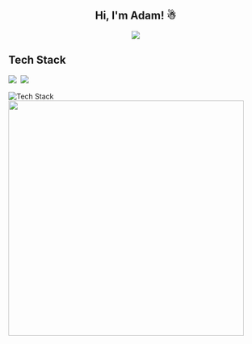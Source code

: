 <h2 align="center">Hi, I'm Adam! ☃</h2>

<div align="center">
<img src="https://readme-typing-svg.herokuapp.com?font=Fira+Code&weight=500&size=28&pause=1000&color=facade&center=true&vCenter=true&width=600&lines=Confidently+Cruising+Creatively;Back+End+Developer;Automation+Enthusiast;"/>
</div>

</div>
<h2>Tech Stack</h2>
<div>

<img src="https://img.shields.io/badge/Selenium-43B02A?logo=selenium&logoColor=fff?">&nbsp;
<img src="https://img.shields.io/badge/Python-3776AB?logo=python&logoColor=fff">&nbsp;
</div>

<p>
  <img src="https://github-readme-tech-stack.vercel.app/api/cards?title=Tech+Stack&lineCount=1&theme=vue&bg=%2335495E&badge=%233E556E&border=%233E556E&titleColor=%2341B883&line1=Python%2CPython%2C4f9799%3BSELENIUM%2CSELENIUM%2C437175%3BAIOHTTP%2CAIOHTTP%2C517d88%3BFLASK%2CFLASK%2C427172%3BVERCEL%2CVERCEL%2C5d9d98%3B" alt="Tech Stack" />
  <img src="https://github-readme-streak-stats.herokuapp.com/?user=ADAmbankz&theme=dark&hide_border=false" width=466>
</p>

<br>



